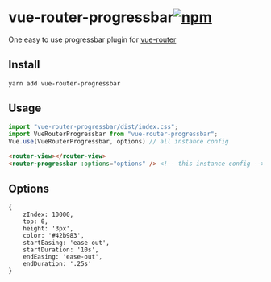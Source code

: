 <h1>vue-router-progressbar<a href="https://www.npmjs.com/package/vue-router-progressbar"><img alt="npm" src="https://img.shields.io/npm/v/vue-router-progressbar?color=sucess"></a></h1>

One easy to use progressbar plugin for [vue-router](https://github.com/vuejs/vue-router)

## Install

```
yarn add vue-router-progressbar
```

## Usage

```js
import "vue-router-progressbar/dist/index.css";
import VueRouterProgressbar from "vue-router-progressbar";
Vue.use(VueRouterProgressbar, options) // all instance config 
```

```html
<router-view></router-view>
<router-progressbar :options="options" /> <!-- this instance config -->
```

## Options
```
{
    zIndex: 10000,
    top: 0,
    height: '3px',
    color: '#42b983',
    startEasing: 'ease-out',
    startDuration: '10s',
    endEasing: 'ease-out',
    endDuration: '.25s'
}
```


